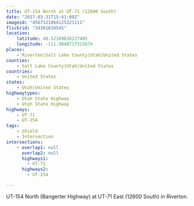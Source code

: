 ```yaml
---
title: UT-154 North at UT-71 (12600 South)
date: "2017-03-31T15:41:09Z"
imageid: "4567121064125221111"
flickrid: "34381634545"
location:
    latitude: 40.52189816227485
    longitude: -111.9840717315674
places:
    - Riverton|Salt Lake County|Utah|United States
counties:
    - Salt Lake County|Utah|United States
countries:
    - United States
states:
    - Utah|United States
highwaytypes:
    - Utah State Highway
    - Utah State Highway
highways:
    - UT-71
    - UT-154
tags:
    - Shield
    - Intersection
intersections:
    - overlap1: null
      overlap2: null
      highways1:
        - UT-71
      highways2:
        - UT-154

---
```

UT-154 North (Bangerter Highway) at UT-71 East (12600 South) in Riverton.